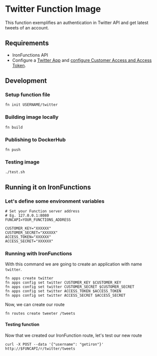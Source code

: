 # Twitter Function Image

This function exemplifies an authentication in Twitter API and get latest tweets of an account.

## Requirements

- IronFunctions API
- Configure a [Twitter App](https://apps.twitter.com/) and [configure Customer Access and Access Token](https://dev.twitter.com/oauth/overview/application-owner-access-tokens).

## Development

### Setup function file

```
fn init USERNAME/twitter
```

### Building image locally

```
fn build
```

### Publishing to DockerHub

```
fn push
```

### Testing image

```
./test.sh
```

## Running it on IronFunctions

### Let's define some environment variables

```
# Set your Function server address
# Eg. 127.0.0.1:8080
FUNCAPI=YOUR_FUNCTIONS_ADDRESS

CUSTOMER_KEY="XXXXXX"
CUSTOMER_SECRET="XXXXXX"
ACCESS_TOKEN="XXXXXX"
ACCESS_SECRET="XXXXXX"
```

### Running with IronFunctions

With this command we are going to create an application with name `twitter`.

```
fn apps create twitter
fn apps config set twitter CUSTOMER_KEY $CUSTOMER_KEY
fn apps config set twitter CUSTOMER_SECRET $CUSTOMER_SECRET
fn apps config set twitter ACCESS_TOKEN $ACCESS_TOKEN
fn apps config set twitter ACCESS_SECRET $ACCESS_SECRET
```

Now, we can create our route

```
fn routes create tweeter /tweets
```

#### Testing function

Now that we created our IronFunction route, let's test our new route

```
curl -X POST --data '{"username": "getiron"}' http://$FUNCAPI/r/twitter/tweets
```